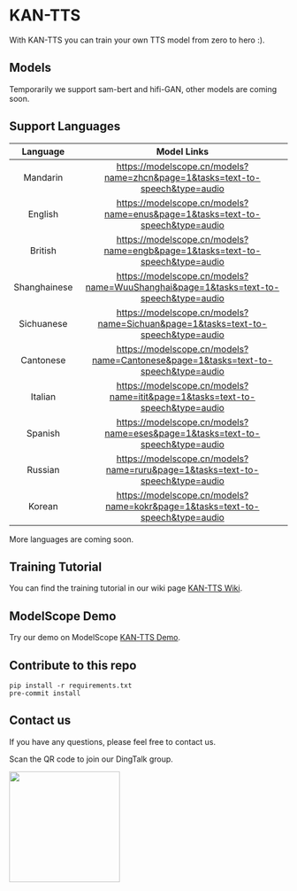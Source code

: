 # KAN-TTS

With KAN-TTS you can train your own TTS model from zero to hero :).

## Models 
Temporarily we support sam-bert and hifi-GAN, other models are coming soon.

## Support Languages
| Language     | Model Links                                                                                  |
| :---:        | :---:                                                                                        |
| Mandarin     | https://modelscope.cn/models?name=zhcn&page=1&tasks=text-to-speech&type=audio                |
| English      | https://modelscope.cn/models?name=enus&page=1&tasks=text-to-speech&type=audio                |
| British      | https://modelscope.cn/models?name=engb&page=1&tasks=text-to-speech&type=audio                |
| Shanghainese | https://modelscope.cn/models?name=WuuShanghai&page=1&tasks=text-to-speech&type=audio         |
| Sichuanese   | https://modelscope.cn/models?name=Sichuan&page=1&tasks=text-to-speech&type=audio             |
| Cantonese    | https://modelscope.cn/models?name=Cantonese&page=1&tasks=text-to-speech&type=audio           |
| Italian      | https://modelscope.cn/models?name=itit&page=1&tasks=text-to-speech&type=audio                |
| Spanish      | https://modelscope.cn/models?name=eses&page=1&tasks=text-to-speech&type=audio                |
| Russian      | https://modelscope.cn/models?name=ruru&page=1&tasks=text-to-speech&type=audio                |
| Korean       | https://modelscope.cn/models?name=kokr&page=1&tasks=text-to-speech&type=audio                |
More languages are coming soon.

## Training Tutorial
You can find the training tutorial in our wiki page [KAN-TTS Wiki](https://github.com/AlibabaResearch/KAN-TTS/wiki).

## ModelScope Demo
Try our demo on ModelScope [KAN-TTS Demo](https://modelscope.cn/models?page=1&tasks=text-to-speech).

## Contribute to this repo

```shell
pip install -r requirements.txt
pre-commit install
```

## Contact us
If you have any questions, please feel free to contact us.

Scan the QR code to join our DingTalk group.

<img src="https://raw.githubusercontent.com/wiki/alibaba-damo-academy/KAN-TTS/resources/images/kantts_dinggroup.png" width="200" height="200" />
